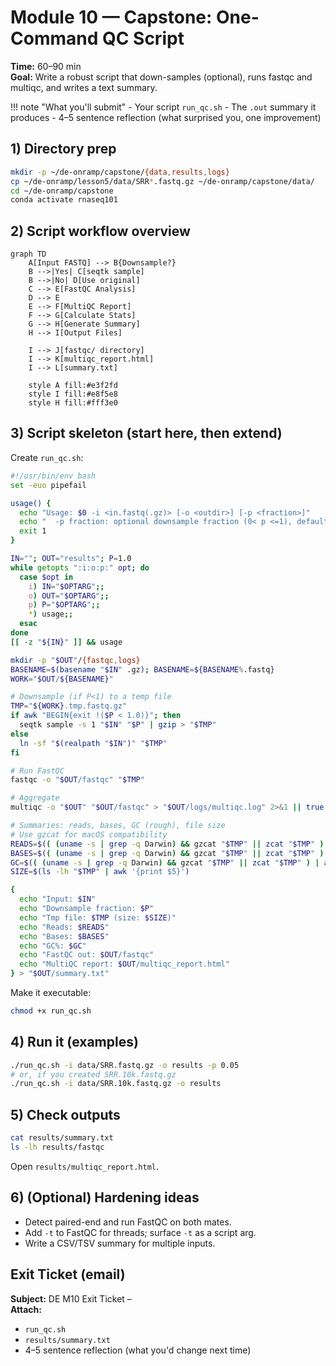 # Module 10 — Capstone: One-Command QC Script

**Time:** 60–90 min  
**Goal:** Write a robust script that down-samples (optional), runs fastqc and multiqc, and writes a text summary.

!!! note "What you'll submit"
    - Your script `run_qc.sh`
    - The `.out` summary it produces
    - 4–5 sentence reflection (what surprised you, one improvement)

## 1) Directory prep

```bash
mkdir -p ~/de-onramp/capstone/{data,results,logs}
cp ~/de-onramp/lesson5/data/SRR*.fastq.gz ~/de-onramp/capstone/data/
cd ~/de-onramp/capstone
conda activate rnaseq101
```

## 2) Script workflow overview

```mermaid
graph TD
    A[Input FASTQ] --> B{Downsample?}
    B -->|Yes| C[seqtk sample]
    B -->|No| D[Use original]
    C --> E[FastQC Analysis]
    D --> E
    E --> F[MultiQC Report]
    F --> G[Calculate Stats]
    G --> H[Generate Summary]
    H --> I[Output Files]
    
    I --> J[fastqc/ directory]
    I --> K[multiqc_report.html]
    I --> L[summary.txt]
    
    style A fill:#e3f2fd
    style I fill:#e8f5e8
    style H fill:#fff3e0
```

## 3) Script skeleton (start here, then extend)

Create `run_qc.sh`:

```bash
#!/usr/bin/env bash
set -euo pipefail

usage() {
  echo "Usage: $0 -i <in.fastq(.gz)> [-o <outdir>] [-p <fraction>]"
  echo "  -p fraction: optional downsample fraction (0< p <=1), default: 1.0"
  exit 1
}

IN=""; OUT="results"; P=1.0
while getopts ":i:o:p:" opt; do
  case $opt in
    i) IN="$OPTARG";;
    o) OUT="$OPTARG";;
    p) P="$OPTARG";;
    *) usage;;
  esac
done
[[ -z "${IN}" ]] && usage

mkdir -p "$OUT"/{fastqc,logs}
BASENAME=$(basename "$IN" .gz); BASENAME=${BASENAME%.fastq}
WORK="$OUT/${BASENAME}"

# Downsample (if P<1) to a temp file
TMP="${WORK}.tmp.fastq.gz"
if awk "BEGIN{exit !($P < 1.0)}"; then
  seqtk sample -s 1 "$IN" "$P" | gzip > "$TMP"
else
  ln -sf "$(realpath "$IN")" "$TMP"
fi

# Run FastQC
fastqc -o "$OUT/fastqc" "$TMP"

# Aggregate
multiqc -o "$OUT" "$OUT/fastqc" > "$OUT/logs/multiqc.log" 2>&1 || true

# Summaries: reads, bases, GC (rough), file size
# Use gzcat for macOS compatibility
READS=$(( (uname -s | grep -q Darwin) && gzcat "$TMP" || zcat "$TMP" ) | awk 'END{print NR/4}')
BASES=$(( (uname -s | grep -q Darwin) && gzcat "$TMP" || zcat "$TMP" ) | awk 'NR%4==2{bp+=length($0)} END{print bp+0}')
GC=$(( (uname -s | grep -q Darwin) && gzcat "$TMP" || zcat "$TMP" ) | awk 'NR%4==2{gsub(/[^GgCc]/,"");gc+=length($0);t+=length($0)} END{if(t) printf("%.2f",100*gc/t); else print 0}')
SIZE=$(ls -lh "$TMP" | awk '{print $5}')

{
  echo "Input: $IN"
  echo "Downsample fraction: $P"
  echo "Tmp file: $TMP (size: $SIZE)"
  echo "Reads: $READS"
  echo "Bases: $BASES"
  echo "GC%: $GC"
  echo "FastQC out: $OUT/fastqc"
  echo "MultiQC report: $OUT/multiqc_report.html"
} > "$OUT/summary.txt"
```

Make it executable:

```bash
chmod +x run_qc.sh
```

## 4) Run it (examples)

```bash
./run_qc.sh -i data/SRR.fastq.gz -o results -p 0.05
# or, if you created SRR.10k.fastq.gz
./run_qc.sh -i data/SRR.10k.fastq.gz -o results
```

## 5) Check outputs

```bash
cat results/summary.txt
ls -lh results/fastqc
```

Open `results/multiqc_report.html`.

## 6) (Optional) Hardening ideas

- Detect paired-end and run FastQC on both mates.
- Add `-t` to FastQC for threads; surface `-t` as a script arg.
- Write a CSV/TSV summary for multiple inputs.

## Exit Ticket (email)

**Subject:** DE M10 Exit Ticket – <Your Name>  
**Attach:**

- `run_qc.sh`
- `results/summary.txt`
- 4–5 sentence reflection (what you'd change next time)